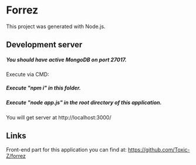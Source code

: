 # Forrez

This project was generated with Node.js.

## Development server

##### You should have active MongoDB on port 27017.
Execute via CMD:
##### Execute "npm i" in this folder.
##### Execute "node app.js" in the root directory of this application.

You will get server at http://localhost:3000/
## Links

Front-end part for this application you can find at:
https://github.com/Toxic-Z/forrez
